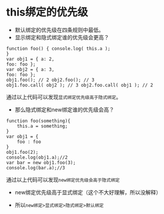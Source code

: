 # this绑定的优先级
+ 默认绑定的优先级在四条规则中最低。
+ 显示绑定和隐式绑定谁的优先级会更高？
```
function foo() { console.log( this.a );
}
var obj1 = { a: 2,
foo: foo };
var obj2 = { a: 3,
foo: foo };
obj1.foo(); // 2 obj2.foo(); // 3
obj1.foo.call( obj2 ); // 3 obj2.foo.call( obj1 ); // 2
```
通过以上代码可以发现`显式绑定优先级高于隐式绑定`。
+ 那么隐式绑定和new绑定谁的优先级会高？
```
function foo(something){
    this.a = something;
}
var obj1 = {
    foo : foo
}
obj1.foo(2);
console.log(obj1.a);//2
var bar = new obj1.foo(3);
console.log(bar.a);//3
```
通过以上代码可以发现`new绑定优先级会高于隐式绑定`
+ new绑定优先级高于显式绑定（这个不大好理解，所以没解释）

+ 所以`new绑定>显式绑定>隐式绑定>默认绑定`

